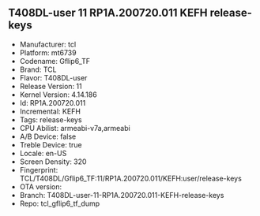 ## T408DL-user 11 RP1A.200720.011 KEFH release-keys
- Manufacturer: tcl
- Platform: mt6739
- Codename: Gflip6_TF
- Brand: TCL
- Flavor: T408DL-user
- Release Version: 11
- Kernel Version: 4.14.186
- Id: RP1A.200720.011
- Incremental: KEFH
- Tags: release-keys
- CPU Abilist: armeabi-v7a,armeabi
- A/B Device: false
- Treble Device: true
- Locale: en-US
- Screen Density: 320
- Fingerprint: TCL/T408DL/Gflip6_TF:11/RP1A.200720.011/KEFH:user/release-keys
- OTA version: 
- Branch: T408DL-user-11-RP1A.200720.011-KEFH-release-keys
- Repo: tcl_gflip6_tf_dump
